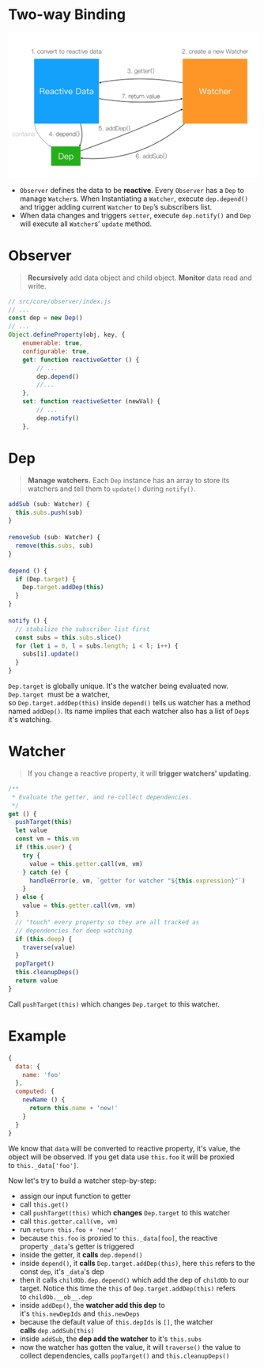 # Two-way Binding

![Untitled](process.png)

- `Observer` defines the data to be **reactive**. Every `Observer` has a `Dep` to manage `Watcher`s. When Instantiating a `Watcher`, execute `dep.depend()` and trigger adding current `Watcher` to `Dep`’s subscribers list.
- When data changes and triggers `setter`, execute `dep.notify()` and `Dep` will execute all `Watcher`s’ `update` method.

# Observer

> **Recursively** add data object and child object. **Monitor** data read and write.
> 

```jsx
// src/core/observer/index.js
// ...
const dep = new Dep()
// ...
Object.defineProperty(obj, key, {
    enumerable: true,
    configurable: true,
    get: function reactiveGetter () {
        // ...
        dep.depend()
        //...
    },
    set: function reactiveSetter (newVal) {
        // ...
        dep.notify()
    },
```

# Dep

> **Manage watchers.** Each `Dep` instance has an array to store its watchers and tell them to `update()` during `notify()`.
> 

```jsx
addSub (sub: Watcher) {
  this.subs.push(sub)
}

removeSub (sub: Watcher) {
  remove(this.subs, sub)
}

depend () {
  if (Dep.target) {
    Dep.target.addDep(this)
  }
}

notify () {
  // stabilize the subscriber list first
  const subs = this.subs.slice()
  for (let i = 0, l = subs.length; i < l; i++) {
    subs[i].update()
  }
}
```

`Dep.target` is globally unique. It's the watcher being evaluated now. `Dep.target`
 must be a watcher, so `Dep.target.addDep(this)` inside `depend()` tells us watcher has a method named `addDep()`. Its name implies that each watcher also has a list of `Dep`s it's watching.

# Watcher

> If you change a reactive property, it will **trigger watchers' updating**.
> 

```jsx
/**
 * Evaluate the getter, and re-collect dependencies.
 */
get () {
  pushTarget(this)
  let value
  const vm = this.vm
  if (this.user) {
    try {
      value = this.getter.call(vm, vm)
    } catch (e) {
      handleError(e, vm, `getter for watcher "${this.expression}"`)
    }
  } else {
    value = this.getter.call(vm, vm)
  }
  // "touch" every property so they are all tracked as
  // dependencies for deep watching
  if (this.deep) {
    traverse(value)
  }
  popTarget()
  this.cleanupDeps()
  return value
}
```

Call `pushTarget(this)` which changes `Dep.target` to this watcher.

# Example

```jsx
{
  data: {
    name: 'foo'
  },
  computed: {
    newName () {
      return this.name + 'new!'
    }
  }
}
```

We know that `data` will be converted to reactive property, it's value, the object will be observed. If you get data use `this.foo` it will be proxied to `this._data['foo']`.

Now let's try to build a watcher step-by-step:

- assign our input function to getter
- call `this.get()`
- call `pushTarget(this)` which **changes** `Dep.target` to this watcher
- call `this.getter.call(vm, vm)`
- run `return this.foo + 'new!'`
- because `this.foo` is proxied to `this._data[foo]`, the reactive property `_data`'s getter is triggered
- inside the getter, it **calls** `dep.depend()`
- inside `depend()`, it **calls** `Dep.target.addDep(this)`, here `this` refers to the const `dep`, it's `_data`'s dep
- then it calls `childOb.dep.depend()` which add the dep of `childOb` to our target. Notice this time the `this` of `Dep.target.addDep(this)` refers to `childOb.__ob__.dep`
- inside `addDep()`, the **watcher add this dep** to it's `this.newDepIds` and `this.newDeps`
- because the default value of `this.depIds` is `[]`, the watcher **calls** `dep.addSub(this)`
- inside `addSub`, the **dep add the watcher** to it's `this.subs`
- now the watcher has gotten the value, it will `traverse()` the value to collect dependencies, calls `popTarget()` and `this.cleanupDeps()`